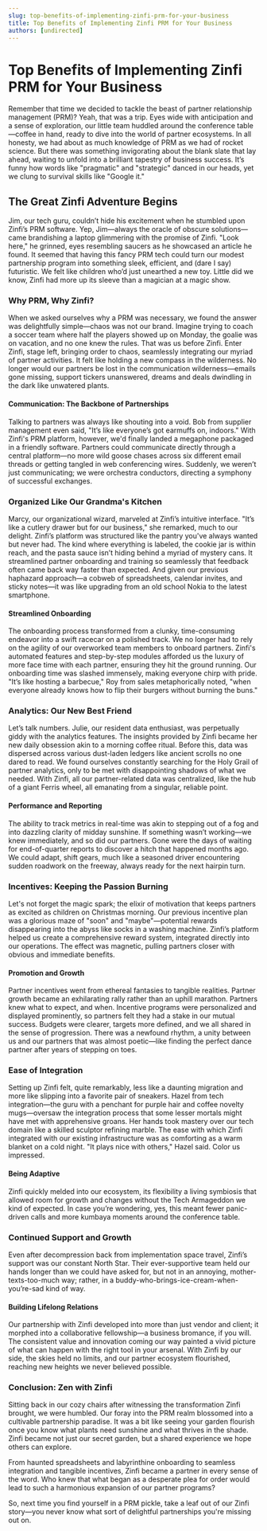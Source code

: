 ```yaml
---
slug: top-benefits-of-implementing-zinfi-prm-for-your-business
title: Top Benefits of Implementing Zinfi PRM for Your Business
authors: [undirected]
---
```



# Top Benefits of Implementing Zinfi PRM for Your Business

Remember that time we decided to tackle the beast of partner relationship management (PRM)? Yeah, that was a trip. Eyes wide with anticipation and a sense of exploration, our little team huddled around the conference table—coffee in hand, ready to dive into the world of partner ecosystems. In all honesty, we had about as much knowledge of PRM as we had of rocket science. But there was something invigorating about the blank slate that lay ahead, waiting to unfold into a brilliant tapestry of business success. It’s funny how words like "pragmatic" and "strategic" danced in our heads, yet we clung to survival skills like "Google it."

## The Great Zinfi Adventure Begins

Jim, our tech guru, couldn’t hide his excitement when he stumbled upon Zinfi’s PRM software. Yep, Jim—always the oracle of obscure solutions—came brandishing a laptop glimmering with the promise of Zinfi. "Look here," he grinned, eyes resembling saucers as he showcased an article he found. It seemed that having this fancy PRM tech could turn our modest partnership program into something sleek, efficient, and (dare I say) futuristic. We felt like children who’d just unearthed a new toy. Little did we know, Zinfi had more up its sleeve than a magician at a magic show.

### Why PRM, Why Zinfi?

When we asked ourselves why a PRM was necessary, we found the answer was delightfully simple—chaos was not our brand. Imagine trying to coach a soccer team where half the players showed up on Monday, the goalie was on vacation, and no one knew the rules. That was us before Zinfi. Enter Zinfi, stage left, bringing order to chaos, seamlessly integrating our myriad of partner activities. It felt like holding a new compass in the wilderness. No longer would our partners be lost in the communication wilderness—emails gone missing, support tickers unanswered, dreams and deals dwindling in the dark like unwatered plants.

#### Communication: The Backbone of Partnerships

Talking to partners was always like shouting into a void. Bob from supplier management even said, "It’s like everyone’s got earmuffs on, indoors." With Zinfi's PRM platform, however, we'd finally landed a megaphone packaged in a friendly software. Partners could communicate directly through a central platform—no more wild goose chases across six different email threads or getting tangled in web conferencing wires. Suddenly, we weren’t just communicating; we were orchestra conductors, directing a symphony of successful exchanges.

### Organized Like Our Grandma's Kitchen

Marcy, our organizational wizard, marveled at Zinfi’s intuitive interface. "It’s like a cutlery drawer but for our business," she remarked, much to our delight. Zinfi’s platform was structured like the pantry you've always wanted but never had. The kind where everything is labeled, the cookie jar is within reach, and the pasta sauce isn’t hiding behind a myriad of mystery cans. It streamlined partner onboarding and training so seamlessly that feedback often came back way faster than expected. And given our previous haphazard approach—a cobweb of spreadsheets, calendar invites, and sticky notes—it was like upgrading from an old school Nokia to the latest smartphone.

#### Streamlined Onboarding

The onboarding process transformed from a clunky, time-consuming endeavor into a swift racecar on a polished track. We no longer had to rely on the agility of our overworked team members to onboard partners. Zinfi's automated features and step-by-step modules afforded us the luxury of more face time with each partner, ensuring they hit the ground running. Our onboarding time was slashed immensely, making everyone chirp with pride. "It’s like hosting a barbecue," Roy from sales metaphorically noted, "when everyone already knows how to flip their burgers without burning the buns."

### Analytics: Our New Best Friend

Let’s talk numbers. Julie, our resident data enthusiast, was perpetually giddy with the analytics features. The insights provided by Zinfi became her new daily obsession akin to a morning coffee ritual. Before this, data was dispersed across various dust-laden ledgers like ancient scrolls no one dared to read. We found ourselves constantly searching for the Holy Grail of partner analytics, only to be met with disappointing shadows of what we needed. With Zinfi, all our partner-related data was centralized, like the hub of a giant Ferris wheel, all emanating from a singular, reliable point.

#### Performance and Reporting

The ability to track metrics in real-time was akin to stepping out of a fog and into dazzling clarity of midday sunshine. If something wasn’t working—we knew immediately, and so did our partners. Gone were the days of waiting for end-of-quarter reports to discover a hitch that happened months ago. We could adapt, shift gears, much like a seasoned driver encountering sudden roadwork on the freeway, always ready for the next hairpin turn.

### Incentives: Keeping the Passion Burning

Let's not forget the magic spark; the elixir of motivation that keeps partners as excited as children on Christmas morning. Our previous incentive plan was a glorious maze of "soon" and "maybe"—potential rewards disappearing into the abyss like socks in a washing machine. Zinfi’s platform helped us create a comprehensive reward system, integrated directly into our operations. The effect was magnetic, pulling partners closer with obvious and immediate benefits.

#### Promotion and Growth

Partner incentives went from ethereal fantasies to tangible realities. Partner growth became an exhilarating rally rather than an uphill marathon. Partners knew what to expect, and when. Incentive programs were personalized and displayed prominently, so partners felt they had a stake in our mutual success. Budgets were clearer, targets more defined, and we all shared in the sense of progression. There was a newfound rhythm, a unity between us and our partners that was almost poetic—like finding the perfect dance partner after years of stepping on toes.

### Ease of Integration

Setting up Zinfi felt, quite remarkably, less like a daunting migration and more like slipping into a favorite pair of sneakers. Hazel from tech integration—the guru with a penchant for purple hair and coffee novelty mugs—oversaw the integration process that some lesser mortals might have met with apprehensive groans. Her hands took mastery over our tech domain like a skilled sculptor refining marble. The ease with which Zinfi integrated with our existing infrastructure was as comforting as a warm blanket on a cold night. "It plays nice with others," Hazel said. Color us impressed.

#### Being Adaptive

Zinfi quickly melded into our ecosystem, its flexibility a living symbiosis that allowed room for growth and changes without the Tech Armageddon we kind of expected. In case you’re wondering, yes, this meant fewer panic-driven calls and more kumbaya moments around the conference table. 

### Continued Support and Growth

Even after decompression back from implementation space travel, Zinfi’s support was our constant North Star. Their ever-supportive team held our hands longer than we could have asked for, but not in an annoying, mother-texts-too-much way; rather, in a buddy-who-brings-ice-cream-when-you’re-sad kind of way.

#### Building Lifelong Relations

Our partnership with Zinfi developed into more than just vendor and client; it morphed into a collaborative fellowship—a business bromance, if you will. The consistent value and innovation coming our way painted a vivid picture of what can happen with the right tool in your arsenal. With Zinfi by our side, the skies held no limits, and our partner ecosystem flourished, reaching new heights we never believed possible.

### Conclusion: Zen with Zinfi

Sitting back in our cozy chairs after witnessing the transformation Zinfi brought, we were humbled. Our foray into the PRM realm blossomed into a cultivable partnership paradise. It was a bit like seeing your garden flourish once you know what plants need sunshine and what thrives in the shade. Zinfi became not just our secret garden, but a shared experience we hope others can explore. 

From haunted spreadsheets and labyrinthine onboarding to seamless integration and tangible incentives, Zinfi became a partner in every sense of the word. Who knew that what began as a desperate plea for order would lead to such a harmonious expansion of our partner programs?

So, next time you find yourself in a PRM pickle, take a leaf out of our Zinfi story—you never know what sort of delightful partnerships you're missing out on.